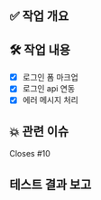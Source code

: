## ✅ 작업 개요

<!-- 어떤 작업을 했는지 간단히 작성해주세요 -->

## 🛠 작업 내용

- [x] 로그인 폼 마크업
- [x] 로그인 api 연동
- [x] 에러 메시지 처리

## 💥 관련 이슈

Closes #10

## 테스트 결과 보고

<!-- 테스트 결과나 내용 기입 -->
